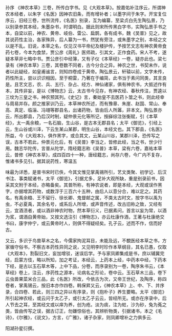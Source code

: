 孙序
《神农本草》三卷，所传白字书。见《大观本草》。按嘉佑补注序云，所谓神农本经者，以朱字《名医》因神农旧条，而有增补者；以墨字间于朱字。开宝复位序云，旧经三卷，世所流传，《名医》别录，互为编纂，至梁贞白先生陶弘景，乃以别录参其本经，朱墨杂书，时谓明白。据此则宋所传黑白字书，实陶弘景手书之本，自梁以前，神农、黄帝、岐伯、雷公、扁鹊，各有成书，魏《吴普》见之，故其说药性主治，各家殊异，后人纂为一书，然犹有旁注，或朱墨字之别，本经之文以是不乱。旧说，本草之名，仅见汉书平帝纪及楼护传，予按艺文志有神农黄帝食药七卷，今本为食禁，贾公彦《周礼》医师疏，引其文，正作食药。宋人不考，遂疑本草非七略中书。贾公彦引中经簿，又有子仪《本草经》一卷，疑亦此也。梁七录有《神农本草》三卷，其卷数不同者，古今分合之异。神农之世，书契未作，说者以此疑经，如皇甫谧言，则知四卷成于黄帝。陶弘景云，轩辕以前，文字未传，药性所主，尝以识识相因，至于桐雷，乃著在于编简，此书当于素问同类，其言良是。且艺文志，农、兵、五行、杂占、经方、神仙诸家，俱有神农书，大抵述作有本，其传非妄，是以《博物志》云，太古书今见存，有神农经、春秋传注，贾逵以三坟为三皇之书，神农预其列。《史记》言，秦始皇不去医药卜筮之书，则此经幸与周易并存。颜之推家训乃云，本草神农所述，而有豫章、朱崖、赵国、常山、奉高、真定、临淄、冯翊等郡县名，出诸药物，皆由后人所羼，非本文。陶弘景亦云，所出郡县，乃后汉时制，疑仲景元化等所记，按嶭综注张衡赋，引《本草经》，太一禹余粮，一名石脑，生山谷，是古本无郡县名；太平《御览》，引经上云，生山谷或川泽，下云生某山某郡，明生山谷，本经文也。其下郡县，《名医》所益，今《大观本》，俱作黑字，或合其文，云某山川谷，某郡川泽，恐传写之误，古本不若此，仲景元化后，有《吴普》李当之，皆修此经，当之书，世少行用。魏志华陀传，言普从陀学，隋经籍志称《吴普》本草，梁有六卷，嘉祐本草云，普修《神农本草》，成四百四十一种，唐经籍志，尚存六卷，今广内不复存，惟诸书多见引。据其说药性，寒温五

味最为详悉，是普书宋时已佚，今其文惟见掌禹锡所引，艺文类聚、初学记、后汉书注、事类赋诸书，太平《御览》，引据尤多，足补大观所缺，重是别录前书，因采其文附于本经，亦略备矣。其普所称，有神农说者，即是本经，大观或误作黑字，亦据增其药物，或数浮于三百六十五种，由后人以意分合，难以定之。其药名，有禹余粮、王不留行、徐长卿、鬼督邮之属，不类太古时文，按字书以禹为虫，不必夏禹，其余名号，或系后人所增，或声音传述，改古旧称之致，又经有云，宜酒渍者，或以酒非神农时物，然本草衍义，已据素问，首言以妄为常，以酒为浆，谓酒自黄帝始，又按文选注引《博物志》，亦云杜康作酒，王著与杜康绝交书曰，康字仲宁，或云黄帝时人，则俱不得疑经矣。孔子云，述而不作，信而好古。

又云，多识于鸟兽草木之名，今儒家拘泥耳目，未能及远，不覩医经本草之书，方家循守俗书，不察古本药性异同之说，又见明李时珍作本草纲目，其名已愚，仅取《大观本》，割裂旧文，妄加增驳，迷误后学。予与家凤卿集成是书，庶以辅冀完经，启蒙方伎，略以所知，加之考证，本经云，上药本上经，中药本中经，下药本下经，是古以玉石草木等，上中下品，分卷，而序录别为一卷，陶序朱书云，《本草经》卷上，注云，序药性之源本，论病名之形论，卷中云。玉石草木三品，卷下云虫兽果菜米合三品，此《名医》所改，今依古为次，又帝王世纪，及陶序，称四卷者，掌禹锡云，按旧本亦作四卷。韩保昇又云，《神农本草》上、中、下、并序录，合四卷、若此，则三四之异以有序录，则《抱朴子》养生要略。太平《御览》所引起神农经，或云问于太乙子，或引太乙子云云，皆经所无。或亦在序录中，后人节去之耳，至其经文或以痒为养，创为疮。淡为痰，注为蛀，沙为砂，兔为菟之类，皆由传写之误，据古订正，勿嫌惊俗也，其辨析物类，引据诸书，本之《毛诗》，《尔雅》，《说文》，方言，《广雅》，诸子杂家，则凤卿增补之力俱多云.

阳湖孙星衍撰。